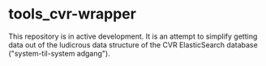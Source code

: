 # tools_cvr-wrapper

This repository is in active development. It is an attempt to simplify getting data out of the ludicrous data structure of the CVR ElasticSearch database ("system-til-system adgang").
